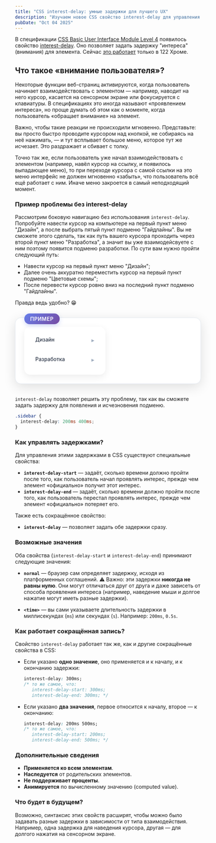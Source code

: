 ```yaml
---
title: "CSS interest-delay: умные задержки для лучшего UX"
description: "Изучаем новое CSS свойство interest-delay для управления задержками взаимодействия пользователя с элементами. Решаем проблемы с выпадающими меню и улучшаем UX интерфейса."
pubDate: "Oct 04 2025"
---
```


В спецификации [CSS Basic User Interface Module Level 4](https://drafts.csswg.org/css-ui-4/) появилось свойство [interest-delay](https://drafts.csswg.org/css-ui-4/#interest). Оно позволяет задать задержку "интереса"(внимания) для элемента. Сейчас [это работает](https://caniuse.com/?search=interest-delay) только в 122 Хроме.


## Что такое «внимание пользователя»?
Некоторые функции веб-страниц активируются, когда пользователь начинает взаимодействовать с элементом — например, наводит на него курсор, касается на сенсорном экране или фокусируется с клавиатуры. В спецификациях это иногда называют «проявлением интереса», но проще думать об этом как о моменте, когда пользователь «обращает внимание» на элемент.

Важно, чтобы такие реакции не происходили мгновенно. Представьте: вы просто быстро проводите курсором над кнопкой, не собираясь на неё нажимать, — и тут всплывает большое меню, которое тут же исчезает. Это раздражает и сбивает с толку.

Точно так же, если пользователь уже начал взаимодействовать с элементом (например, навёл курсор на ссылку, и появилось выпадающее меню), то при переходе курсора с самой ссылки на это меню интерфейс не должен мгновенно «забыть», что пользователь всё ещё работает с ним. Иначе меню закроется в самый неподходящий момент.

### Пример проблемы без interest-delay
Рассмотрим боковую навигацию без использования `interest-delay`. Попробуйте навести курсор на компьютере на первый пункт меню "Дизайн", а после выбрать пятый пункт подменю "Гайдлайны". Вы не сможете этого сделать, так как путь вашего курсора проходить через второй пункт меню "Разработка", а значит вы уже взаимодейсвуете с ним поэтому появится подменю разработки. По сути вам нужно пройти следующий путь:
- Навести курсор на первый пункт меню "Дизайн";
- Далее очень аккуратно переместить курсор на первый пункт подменю "Цветовые схемы";
- После перевести курсор ровно вниз на последний пункт подменю "Гайдлайны".

Правда ведь удобно? 😁

<style>
  .menu-group {
    position: relative;
    margin: 0 10px 8px;
  }

  .sidebar {
    width: 220px;
    background: #ffffff;
    border-radius: 16px;
    box-shadow: 0 6px 20px rgba(0, 0, 0, 0.08);
    overflow: visible; /* важно: не обрезать подменю */
    padding: 12px 0;
  }

  .menu-item {
    display: block;
    padding: 14px 20px;
    cursor: pointer;
    color: #2d3748;
    font-weight: 500;
    transition: all 0.25s ease;
    border-radius: 12px;
    text-decoration: none;
    position: relative;
  }

  .menu-item:hover,
  .menu-group:hover .menu-item {
    background-color: #edf2f7;
    color: #4299e1;
  }

  .submenu {
    position: absolute;
    top: 0;
    left: calc(100% + 12px);
    background: #ffffff;
    border-radius: 14px;
    box-shadow: 0 8px 24px rgba(0, 0, 0, 0.12);
    min-width: 190px;
    padding: 10px 0;
    z-index: 20;
    opacity: 0;
    visibility: hidden;
    transform: translateX(-10px);
    transition: opacity 0.25s ease, transform 0.25s ease, visibility 0.25s;
  }

  .menu-group:hover .submenu {
    opacity: 1;
    visibility: visible;
    transform: translateX(0);
  }

  .submenu-item {
    display: block;
    padding: 12px 20px;
    color: #4a5568;
    text-decoration: none;
    font-size: 14px;
    transition: all 0.2s ease;
    border-radius: 10px;
    margin: 0 8px 4px;
  }

  .submenu-item:hover {
    background-color: #ebf8ff;
    color: #3182ce;
  }

  /* Стрелка */
  .menu-item::after {
    content: "▸";
    position: absolute;
    right: 20px;
    color: #a0aec0;
    font-size: 16px;
    transition: color 0.2s;
  }

  .menu-group:hover .menu-item::after {
    color: #4299e1;
  }

  /* Стили для контейнера примера */
  .example-container {
    background: #ffffff;
    border-radius: 16px;
    box-shadow: 0 8px 32px rgba(0, 0, 0, 0.12);
    padding: 24px;
    margin: 32px 0;
    position: relative;
    border: 1px solid #e2e8f0;
  }

  .example-label {
    position: absolute;
    top: -12px;
    left: 24px;
    background: linear-gradient(135deg, #667eea 0%, #764ba2 100%);
    color: white;
    padding: 6px 16px;
    border-radius: 20px;
    font-size: 14px;
    font-weight: 600;
    letter-spacing: 0.5px;
    text-transform: uppercase;
    box-shadow: 0 4px 12px rgba(102, 126, 234, 0.3);
  }
</style>

<div class="example-container">
  <div class="example-label">Пример</div>
  <div class="sidebar">
  <div class="menu-group">
    <a href="#" class="menu-item">Дизайн</a>
    <div class="submenu">
      <a href="#" class="submenu-item">Цветовые схемы</a>
      <a href="#" class="submenu-item">Типографика</a>
      <a href="#" class="submenu-item">Иконки</a>
      <a href="#" class="submenu-item">Компоненты</a>
      <a href="#" class="submenu-item">Гайдлайны</a>
    </div>
  </div>

  <div class="menu-group">
    <a href="#" class="menu-item">Разработка</a>
    <div class="submenu">
      <a href="#" class="submenu-item">HTML & CSS</a>
      <a href="#" class="submenu-item">JavaScript</a>
      <a href="#" class="submenu-item">Astro</a>
      <a href="#" class="submenu-item">API</a>
      <a href="#" class="submenu-item">Тестирование</a>
    </div>
  </div>
</div>
</div>

`interest-delay` позволяет решить эту проблему, так как вы сможете задать задержку для появления и исчезновения подменю.

```css
.sidebar {
  interest-delay: 200ms 400ms;
}
```

### Как управлять задержками?
Для управления этими задержками в CSS существуют специальные свойства:
- **`interest-delay-start`** — задаёт, сколько времени должно пройти после того, как пользователь начал проявлять интерес, прежде чем элемент «официально» получит этот интерес.
- **`interest-delay-end`** — задаёт, сколько времени должно пройти после того, как пользователь перестал проявлять интерес, прежде чем элемент «официально» потеряет его.

Также есть сокращённое свойство:
- **`interest-delay`** — позволяет задать обе задержки сразу.

### Возможные значения
Оба свойства (`interest-delay-start` и `interest-delay-end`) принимают следующие значения:
- **`normal`** — браузер сам определяет задержку, исходя из платформенных соглашений.
  ⚠️ Важно: эти задержки **никогда не равны нулю**. Они могут отличаться друг от друга и даже зависеть от способа проявления интереса (например, наведение мыши и долгое нажатие могут иметь разные задержки).

- **`<time>`** — вы сами указываете длительность задержки в миллисекундах (`ms`) или секундах (`s`). Например: `200ms`, `0.5s`.

### Как работает сокращённая запись?
Свойство `interest-delay` работает так же, как и другие сокращённые свойства в CSS:

- Если указано **одно значение**, оно применяется и к началу, и к окончанию задержки:
  ```css
  interest-delay: 300ms;
  /* то же самое, что:
     interest-delay-start: 300ms;
     interest-delay-end: 300ms; */
  ```

- Если указано **два значения**, первое относится к началу, второе — к окончанию:
  ```css
  interest-delay: 200ms 500ms;
  /* то же самое, что:
     interest-delay-start: 200ms;
     interest-delay-end: 500ms; */
  ```

### Дополнительные сведения
- **Применяется ко всем элементам**.
- **Наследуется** от родительских элементов.
- **Не поддерживает проценты**.
- **Анимируется** по вычисленному значению (computed value).

### Что будет в будущем?
Возможно, синтаксис этих свойств расширят, чтобы можно было задавать разные задержки в зависимости от типа взаимодействия. Например, одна задержка для наведения курсора, другая — для долгого нажатия на сенсорном экране.
